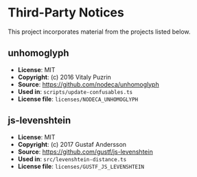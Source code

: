# Third-Party Notices

This project incorporates material from the projects listed below.

## unhomoglyph

- **License**: MIT
- **Copyright**: (c) 2016 Vitaly Puzrin
- **Source**: https://github.com/nodeca/unhomoglyph
- **Used in**: `scripts/update-confusables.ts`
- **License file**: `licenses/NODECA_UNHOMOGLYPH`

## js-levenshtein

- **License**: MIT
- **Copyright**: (c) 2017 Gustaf Andersson
- **Source**: https://github.com/gustf/js-levenshtein
- **Used in**: `src/levenshtein-distance.ts`
- **License file**: `licenses/GUSTF_JS_LEVENSHTEIN`

